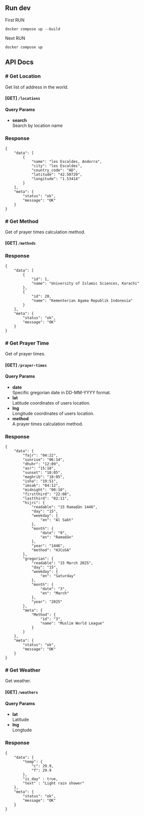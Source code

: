 
## Run dev
First RUN
```
docker compose up --build
```
Next RUN
```
docker compose up
```

## API Docs

### # Get Location
Get list of address in the world.
#### [GET] `/locations`

#### Query Params
 - **search** <br/> 
   Search by location name
### Response
```
{
    "data": [
        {
            "name": "les Escaldes, Andorra",
            "city": "les Escaldes",
            "country_code": "AD",
            "latitude": "42.50729",
            "longitude": "1.53414"
        }
    ],
	"meta": {
		"status": "ok",
		"message": "OK"
	}
}
```
### # Get Method
Get of prayer times calculation method.

#### [GET] `/methods`

### Response
```
{
    "data": [
        {
			"id": 1,
			"name": "University of Islamic Sciences, Karachi"
		},
        {
			"id": 20,
			"name": "Kementerian Agama Republik Indonesia"
		}
    ],
	"meta": {
		"status": "ok",
		"message": "OK"
	}
}
```

### # Get Prayer Time
Get of prayer times.

#### [GET] `/prayer-times`

#### Query Params
 - **date** <br/> 
   Specific gregorian date in DD-MM-YYYY format.
 - **lat** <br/> 
   Latitude coordinates of users location.
 - **lng** <br/> 
   Longitude coordinates of users location.
 - **method** <br/> 
   A prayer times calculation method.

### Response
```
{
	"data": {
		"fajr": "04:22",
		"sunrise": "06:14",
		"dhuhr": "12:09",
		"asr": "15:18",
		"sunset": "18:05",
		"maghrib": "18:05",
		"isha": "19:51",
		"imsak": "04:12",
		"midnight": "00:10",
		"firstthird": "22:08",
		"lastthird": "02:11",
		"hijri": {
			"readable": "15 Ramaḍān 1446",
			"day": "15",
			"weekday": {
				"en": "Al Sabt"
			},
			"month": {
				"date": "9",
				"en": "Ramaḍān"
			},
			"year": "1446",
			"method": "HJCoSA"
		},
		"gregorian": {
			"readable": "15 March 2025",
			"day": "15",
			"weekday": {
				"en": "Saturday"
			},
			"month": {
				"date": "3",
				"en": "March"
			},
			"year": "2025"
		},
		"meta": {
			"Method": {
				"id": "3",
				"name": "Muslim World League"
			}
		}
	},
	"meta": {
		"status": "ok",
		"message": "OK"
	}
}
```

### # Get Weather
Get weather.
#### [GET] `/weathers`

#### Query Params
 - **lat** <br/> 
   Latitude
 - **lng** <br/> 
   Longtude
### Response
```
{
    "data": {
		"temp": {
			"c": 29.9,
			"f": 29.9
		},
		"is_day" : true,
		"text" : "Light rain shower"
	},
	"meta": {
		"status": "ok",
		"message": "OK"
	}
}
```